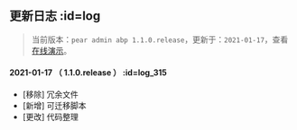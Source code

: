 ## 更新日志   :id=log

> 当前版本：`pear admin abp 1.1.0.release`，更新于：`2021-01-17`，查看 [在线演示](http://net.pearadmin.com/)。


#### 2021-01-17 （ 1.1.0.release ）   :id=log_315
- [移除] 冗余文件
- [新增] 可迁移脚本
- [更改] 代码整理
